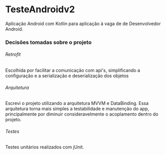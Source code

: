 # TesteAndroidv2

Aplicação Android com Kotlin para aplicação à vaga de de Desenvolvedor Android.

### Decisões tomadas sobre o projeto

###### Retrofit
Escolhida por facilitar a comunicação com api's, simplificando a configuração e a serialização e deserialização dos objetos

###### Arquitetura
Escrevi o projeto utilizando a arquitetura MVVM e DataBinding. Essa arquitetura torna mais simples a testabilidade e manutenção do app, principalmente por diminuir consideravelmente o acoplamento dentro do projeto.

###### Testes
Testes unitários realizados com jUnit.
